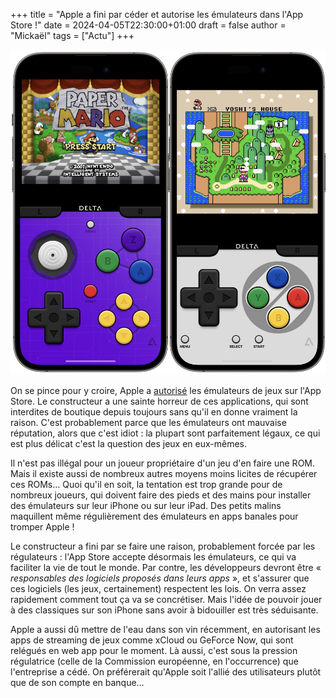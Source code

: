 +++
title = "Apple a fini par céder et autorise les émulateurs dans l'App Store !"
date = 2024-04-05T22:30:00+01:00
draft = false
author = "Mickaël"
tags = ["Actu"]
+++ 

![L'émulateur Delta](Delta.jpg "L'émulateur Delta pourrait bien avoir droit de cité sur l'App Store.")

On se pince pour y croire, Apple a [autorisé](https://developer.apple.com/news/?id=0kjli9o1) les émulateurs de jeux sur l'App Store. Le constructeur a une sainte horreur de ces applications, qui sont interdites de boutique depuis toujours sans qu'il en donne vraiment la raison. C'est probablement parce que les émulateurs ont mauvaise réputation, alors que c'est idiot : la plupart sont parfaitement légaux, ce qui est plus délicat c'est la question des jeux en eux-mêmes.

Il n'est pas illégal pour un joueur propriétaire d'un jeu d'en faire une ROM. Mais il existe aussi de nombreux autres moyens moins licites de récupérer ces ROMs… Quoi qu'il en soit, la tentation est trop grande pour de nombreux joueurs, qui doivent faire des pieds et des mains pour installer des émulateurs sur leur iPhone ou sur leur iPad. Des petits malins maquillent même régulièrement des émulateurs en apps banales pour tromper Apple !

Le constructeur a fini par se faire une raison, probablement forcée par les régulateurs : l'App Store accepte désormais les émulateurs, ce qui va faciliter la vie de tout le monde. Par contre, les développeurs devront être « *responsables des logiciels proposés dans leurs apps* », et s'assurer que ces logiciels (les jeux, certainement) respectent les lois. On verra assez rapidement comment tout ça va se concrétiser. Mais l'idée de pouvoir jouer à des classiques sur son iPhone sans avoir à bidouiller est très séduisante.

Apple a aussi dû mettre de l'eau dans son vin récemment, en autorisant les apps de streaming de jeux comme xCloud ou GeForce Now, qui sont relégués en web app pour le moment. Là aussi, c'est sous la pression régulatrice (celle de la Commission européenne, en l'occurrence) que l'entreprise a cédé. On préférerait qu'Apple soit l'allié des utilisateurs plutôt que de son compte en banque…